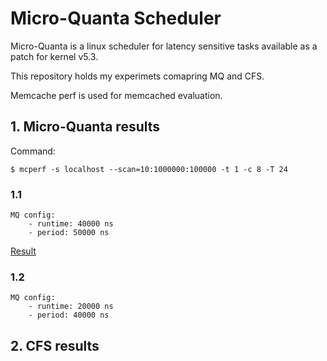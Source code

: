 # Micro-Quanta Scheduler

Micro-Quanta is a linux scheduler for latency sensitive tasks available as a patch for kernel v5.3.

This repository holds my experimets comapring MQ and CFS.

Memcache perf is used for memcached evaluation.

## 1. Micro-Quanta results

Command:

`$ mcperf -s localhost --scan=10:1000000:100000 -t 1 -c 8 -T 24`


### 1.1

    MQ config:
        - runtime: 40000 ns
        - period: 50000 ns



[Result](./test2.txt)


### 1.2
    MQ config:
        - runtime: 20000 ns
        - period: 40000 ns



## 2. CFS results